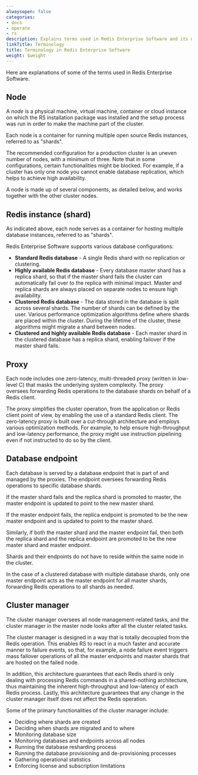 ```yaml
---
alwaysopen: false
categories:
- docs
- operate
- rs
description: Explains terms used in Redis Enterprise Software and its docs.
linkTitle: Terminology
title: Terminology in Redis Enterprise Software
weight: $weight
---
```

Here are explanations of some of the terms used in Redis Enterprise Software.

## Node

A _node_ is a physical machine, virtual machine, container or cloud
instance on which the RS installation package was installed and the
setup process was run in order to make the machine part of the cluster.

Each node is a container for running multiple open source Redis
instances, referred to as "shards".

The recommended configuration for a production cluster is an uneven
number of nodes, with a minimum of three. Note that in some
configurations, certain functionalities might be blocked. For example,
if a cluster has only one node you cannot enable database replication,
which helps to achieve high availability.

A node is made up of several components, as detailed below, and works
together with the other cluster nodes.

## Redis instance (shard)

As indicated above, each node serves as a container for hosting multiple
database instances, referred to as "shards".

Redis Enterprise Software supports various database configurations:

- **Standard Redis database** - A single Redis shard with no
    replication or clustering.
- **Highly available Redis database** - Every database master shard
    has a replica shard, so that if the master shard fails the
    cluster can automatically fail over to the replica with minimal impact. Master and replica shards are always placed on separate
    nodes to ensure high availability.
- **Clustered Redis database** - The data stored in the database is
    split across several shards. The number of shards can be defined by
    the user. Various performance optimization algorithms define where
    shards are placed within the cluster. During the lifetime of the
    cluster, these algorithms might migrate a shard between nodes.
- **Clustered and highly available Redis database** - Each master shard
    in the clustered database has a replica shard, enabling failover if
    the master shard fails.

## Proxy

Each node includes one zero-latency, multi-threaded proxy
(written in low-level C) that masks the underlying system complexity. The
proxy oversees forwarding Redis operations to the database shards on
behalf of a Redis client.

The proxy simplifies the cluster operation, from the application or
Redis client point of view, by enabling the use of a standard Redis
client. The zero-latency proxy is built over a cut-through architecture
and employs various optimization methods. For example, to help ensure
high-throughput and low-latency performance, the proxy might use
instruction pipelining even if not instructed to do so by the client.

## Database endpoint

Each database is served by a database endpoint that is part of and
managed by the proxies. The endpoint oversees forwarding Redis
operations to specific database shards.

If the master shard fails and the replica shard is promoted to master, the
master endpoint is updated to point to the new master shard.

If the master endpoint fails, the replica endpoint is promoted to be the
new master endpoint and is updated to point to the master shard.

Similarly, if both the master shard and the master endpoint fail, then
both the replica shard and the replica endpoint are promoted to be the new
master shard and master endpoint.

Shards and their endpoints do not
have to reside within the same node in the cluster.

In the case of a clustered database with multiple database shards, only
one master endpoint acts as the master endpoint for all master shards,
forwarding Redis operations to all shards as needed.

## Cluster manager

The cluster manager oversees all node management-related tasks, and the
cluster manager in the master node looks after all the cluster related
tasks.

The cluster manager is designed in a way that is totally decoupled from
the Redis operation. This enables RS to react in a much faster and
accurate manner to failure events, so that, for example, a node failure
event triggers mass failover operations of all the master endpoints
and master shards that are hosted on the failed node.

In addition, this architecture guarantees that each Redis shard is only
dealing with processing Redis commands in a shared-nothing architecture,
thus maintaining the inherent high-throughput and low-latency of each
Redis process. Lastly, this architecture guarantees that any change in
the cluster manager itself does not affect the Redis operation.

Some of the primary functionalities of the cluster manager include:

- Deciding where shards are created
- Deciding when shards are migrated and to where
- Monitoring database size
- Monitoring databases and endpoints across all nodes
- Running the database resharding process
- Running the database provisioning and de-provisioning processes
- Gathering operational statistics
- Enforcing license and subscription limitations

